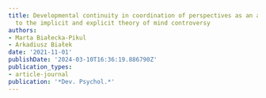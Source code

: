 ```yaml
---
title: Developmental continuity in coordination of perspectives as an alternative
  to the implicit and explicit theory of mind controversy
authors:
- Marta Białecka-Pikul
- Arkadiusz Białek
date: '2021-11-01'
publishDate: '2024-03-10T16:36:19.886790Z'
publication_types:
- article-journal
publication: '*Dev. Psychol.*'
---
```

